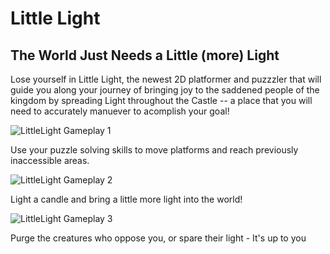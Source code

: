 # Little Light
## The World Just Needs a Little (more) Light

Lose yourself in Little Light, the newest 2D platformer and puzzzler that will guide you along your journey of bringing joy to the saddened people of the kingdom by spreading Light throughout the Castle -- a place that you will need to accurately manuever to acomplish your goal!

![LittleLight Gameplay 1](https://i.ibb.co/tYN1DNC/littlelight-gameplay.png)

Use your puzzle solving skills to move platforms and reach previously inaccessible areas.

![LittleLight Gameplay 2](https://i.imgur.com/9d6fQUg.png?1)

Light a candle and bring a little more light into the world!

![LittleLight Gameplay 3](https://i.imgur.com/pq5z3CV.png?1)

Purge the creatures who oppose you, or spare their light - It's up to you
